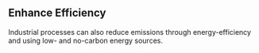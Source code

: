 ## Enhance Efficiency

Industrial processes can also reduce emissions through energy-efficiency and using low- and no-carbon energy sources.
